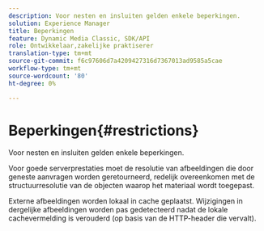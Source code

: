 ```yaml
---
description: Voor nesten en insluiten gelden enkele beperkingen.
solution: Experience Manager
title: Beperkingen
feature: Dynamic Media Classic, SDK/API
role: Ontwikkelaar,zakelijke praktiserer
translation-type: tm+mt
source-git-commit: f6c97606d7a4209427316d7367013ad9585a5cae
workflow-type: tm+mt
source-wordcount: '80'
ht-degree: 0%

---
```



# Beperkingen{#restrictions}

Voor nesten en insluiten gelden enkele beperkingen.

Voor goede serverprestaties moet de resolutie van afbeeldingen die door geneste aanvragen worden geretourneerd, redelijk overeenkomen met de structuurresolutie van de objecten waarop het materiaal wordt toegepast.

Externe afbeeldingen worden lokaal in cache geplaatst. Wijzigingen in dergelijke afbeeldingen worden pas gedetecteerd nadat de lokale cachevermelding is verouderd (op basis van de HTTP-header die vervalt).
